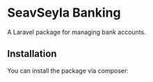 # SeavSeyla Banking

A Laravel package for managing bank accounts.

## Installation

You can install the package via composer:

